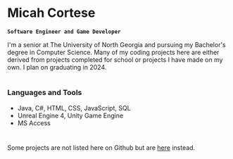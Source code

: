 # Micah Cortese

**`Software Engineer and Game Developer`**

I'm a senior at The University of North Georgia and pursuing my Bachelor's degree in Computer Science. Many of my coding projects here are either derived from projects completed for school or projects I have made on my own. I plan on graduating in 2024.

#

### Languages and Tools

* Java, C#, HTML, CSS, JavaScript, SQL
* Unreal Engine 4, Unity Game Engine
* MS Access

#

Some projects are not listed here on Github but are <a href="https://zerogravitygaming.itch.io/">here</a> instead.
